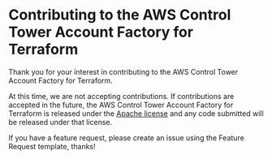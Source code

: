 # Contributing to the AWS Control Tower Account Factory for Terraform

Thank you for your interest in contributing to the AWS Control Tower Account Factory for Terraform.

At this time, we are not accepting contributions. If contributions are accepted in the future, the AWS Control Tower Account Factory for Terraform is released under the [Apache license](http://aws.amazon.com/apache2.0/) and any code submitted will be released under that license.

If you have a feature request, please create an issue using the Feature Request template, thanks!
